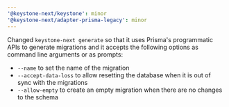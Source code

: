 ```yaml
---
'@keystone-next/keystone': minor
'@keystone-next/adapter-prisma-legacy': minor
---
```


Changed `keystone-next generate` so that it uses Prisma's programmatic APIs to generate migrations and it accepts the following options as command line arguments or as prompts:

- `--name` to set the name of the migration
- `--accept-data-loss` to allow resetting the database when it is out of sync with the migrations
- `--allow-empty` to create an empty migration when there are no changes to the schema
